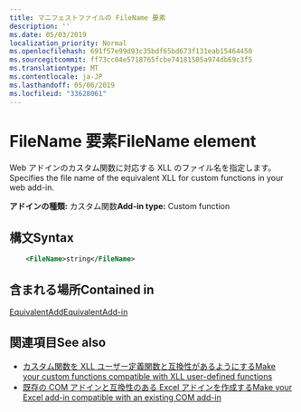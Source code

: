 ```yaml
---
title: マニフェストファイルの FileName 要素
description: ''
ms.date: 05/03/2019
localization_priority: Normal
ms.openlocfilehash: 691f57e99d93c35bdf65bd673f131eab15464450
ms.sourcegitcommit: ff73cc04e5718765fcbe74181505a974db69c3f5
ms.translationtype: MT
ms.contentlocale: ja-JP
ms.lasthandoff: 05/06/2019
ms.locfileid: "33628061"
---
```

# <a name="filename-element"></a><span data-ttu-id="d3ef0-102">FileName 要素</span><span class="sxs-lookup"><span data-stu-id="d3ef0-102">FileName element</span></span>

<span data-ttu-id="d3ef0-103">Web アドインのカスタム関数に対応する XLL のファイル名を指定します。</span><span class="sxs-lookup"><span data-stu-id="d3ef0-103">Specifies the file name of the equivalent XLL for custom functions in your web add-in.</span></span>

<span data-ttu-id="d3ef0-104">**アドインの種類:** カスタム関数</span><span class="sxs-lookup"><span data-stu-id="d3ef0-104">**Add-in type:** Custom function</span></span>

## <a name="syntax"></a><span data-ttu-id="d3ef0-105">構文</span><span class="sxs-lookup"><span data-stu-id="d3ef0-105">Syntax</span></span>

```XML
    <FileName>string</FileName>  
```

## <a name="contained-in"></a><span data-ttu-id="d3ef0-106">含まれる場所</span><span class="sxs-lookup"><span data-stu-id="d3ef0-106">Contained in</span></span>

[<span data-ttu-id="d3ef0-107">EquivalentAdd</span><span class="sxs-lookup"><span data-stu-id="d3ef0-107">EquivalentAdd-in</span></span>](equivalentaddin.md)


## <a name="see-also"></a><span data-ttu-id="d3ef0-108">関連項目</span><span class="sxs-lookup"><span data-stu-id="d3ef0-108">See also</span></span>

- [<span data-ttu-id="d3ef0-109">カスタム関数を XLL ユーザー定義関数と互換性があるようにする</span><span class="sxs-lookup"><span data-stu-id="d3ef0-109">Make your custom functions compatible with XLL user-defined functions</span></span>](../../excel/make-custom-functions-compatible-with-xll-udf.md)
- [<span data-ttu-id="d3ef0-110">既存の COM アドインと互換性のある Excel アドインを作成する</span><span class="sxs-lookup"><span data-stu-id="d3ef0-110">Make your Excel add-in compatible with an existing COM add-in</span></span>](../../develop/make-office-add-in-compatible-with-existing-com-add-in.md)